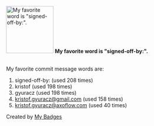 <img src="https://github.com/my-badges/my-badges/blob/master/src/all-badges/favorite-word/favorite-word.png?raw=true" alt="My favorite word is &quot;signed-off-by:&quot;." title="My favorite word is &quot;signed-off-by:&quot;." width="128">
<strong>My favorite word is &quot;signed-off-by:&quot;.</strong>
<br><br>

My favorite commit message words are:

1. signed-off-by: (used 208 times)
2. kristof (used 198 times)
3. gyuracz (used 198 times)
4. <kristof.gyuracz@gmail.com> (used 158 times)
5. <kristof.gyuracz@axoflow.com> (used 40 times)


Created by <a href="https://github.com/my-badges/my-badges">My Badges</a>